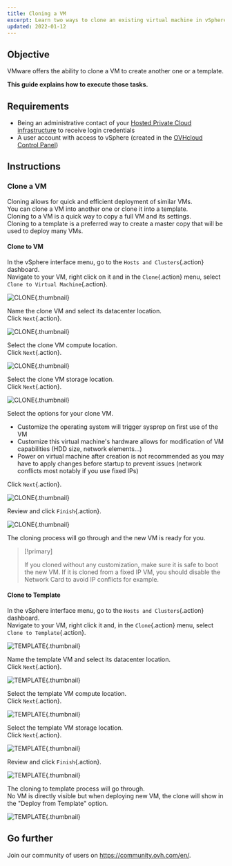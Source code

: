 ```yaml
---
title: Cloning a VM
excerpt: Learn two ways to clone an existing virtual machine in vSphere
updated: 2022-01-12
---
```


## Objective

VMware offers the ability to clone a VM to create another one or a template.

**This guide explains how to execute those tasks.**

## Requirements

- Being an administrative contact of your [Hosted Private Cloud infrastructure](https://www.ovhcloud.com/en-ie/enterprise/products/hosted-private-cloud/) to receive login credentials
- A user account with access to vSphere (created in the [OVHcloud Control Panel](/links/manager))

## Instructions

### Clone a VM

Cloning allows for quick and efficient deployment of similar VMs.<br>
You can clone a VM into another one or clone it into a template.<br>
Cloning to a VM is a quick way to copy a full VM and its settings.<br>
Cloning to a template is a preferred way to create a master copy that will be used to deploy many VMs.

#### Clone to VM

In the vSphere interface menu, go to the `Hosts and Clusters`{.action} dashboard.<br>
Navigate to your VM, right click on it and in the `Clone`{.action} menu, select `Clone to Virtual Machine`{.action}.

![CLONE](images/en08clonevm.png){.thumbnail}

Name the clone VM and select its datacenter location.<br>
Click `Next`{.action}.

![CLONE](images/en09clonename.png){.thumbnail}

Select the clone VM compute location.<br>
Click `Next`{.action}.

![CLONE](images/en10clonecomp.png){.thumbnail}

Select the clone VM storage location.<br>
Click `Next`{.action}.

![CLONE](images/en11clonestor.png){.thumbnail}

Select the options for your clone VM.

- Customize the operating system will trigger sysprep on first use of the VM
- Customize this virtual machine's hardware allows for modification of VM capabilities (HDD size, network elements...)
- Power on virtual machine after creation is not recommended as you may have to apply changes before startup to prevent issues (network conflicts most notably if you use fixed IPs)

Click `Next`{.action}.

![CLONE](images/en12clonecustom.png){.thumbnail}

Review and click `Finish`{.action}.

![CLONE](images/en13clonefinish.png){.thumbnail}

The cloning process will go through and the new VM is ready for you.

> [!primary]
>
> If you cloned without any customization, make sure it is safe to boot the new VM. If it is cloned from a fixed IP VM, you should disable the Network Card to avoid IP conflicts for example.

#### Clone to Template

In the vSphere interface menu, go to the `Hosts and Clusters`{.action} dashboard.<br>
Navigate to your VM, right click it and, in the `Clone`{.action} menu, select `Clone to Template`{.action}.

![TEMPLATE](images/en14clonetemp.png){.thumbnail}

Name the template VM and select its datacenter location.<br>
Click `Next`{.action}.

![TEMPLATE](images/en15clonename.png){.thumbnail}

Select the template VM compute location.<br>
Click `Next`{.action}.

![TEMPLATE](images/en16clonecomp.png){.thumbnail}

Select the template VM storage location.<br>
Click `Next`{.action}.

![TEMPLATE](images/en17clonestor.png){.thumbnail}

Review and click `Finish`{.action}.

![TEMPLATE](images/en18clonefinish.png){.thumbnail}

The cloning to template process will go through.<br>
No VM is directly visible but when deploying new VM, the clone will show in the "Deploy from Template" option.

![TEMPLATE](images/en19deploy.png){.thumbnail}

## Go further

Join our community of users on <https://community.ovh.com/en/>.
